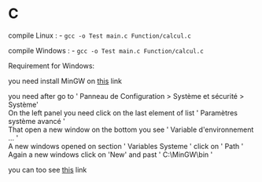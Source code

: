 # C

compile Linux : 
    - ` gcc -o Test main.c Function/calcul.c `

compile Windows :
    - ` gcc -o Test main.c Function/calcul.c `

Requirement for Windows:
    
you need install MinGW on [this](https://sourceforge.net/projects/mingw/) link 

you need after go to ' Panneau de Configuration > Système et sécurité > Système' <br>
On the left panel you need click on the last element of list ' Paramètres système avancé ' <br>
That open a new window on the bottom you see ' Variable d'environnement ... ' <br>
A new windows opened on section ' Variables Systeme ' click on ' Path ' <br>
Again a new windows click on 'New' and past ' C:\MinGW\bin ' <br>

you can too see [this](https://www.youtube.com/watch?v=sXW2VLrQ3Bs) link

